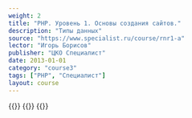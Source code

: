 ```yaml
---
weight: 2
title: "PHP. Уровень 1. Основы создания сайтов."
description: "Типы данных"
source: "https://www.specialist.ru/course/rnr1-a"
lector: "Игорь Борисов"
publisher: "ЦКО Специалист"
date: 2013-01-01
category: "course3"
tags: ["PHP", "Специалист"]
layout: course
---
```

{{<players>}}
    {{<protonvideo bad693b31ac06c297d3cf524646d7c5c>}}
{{</players>}}